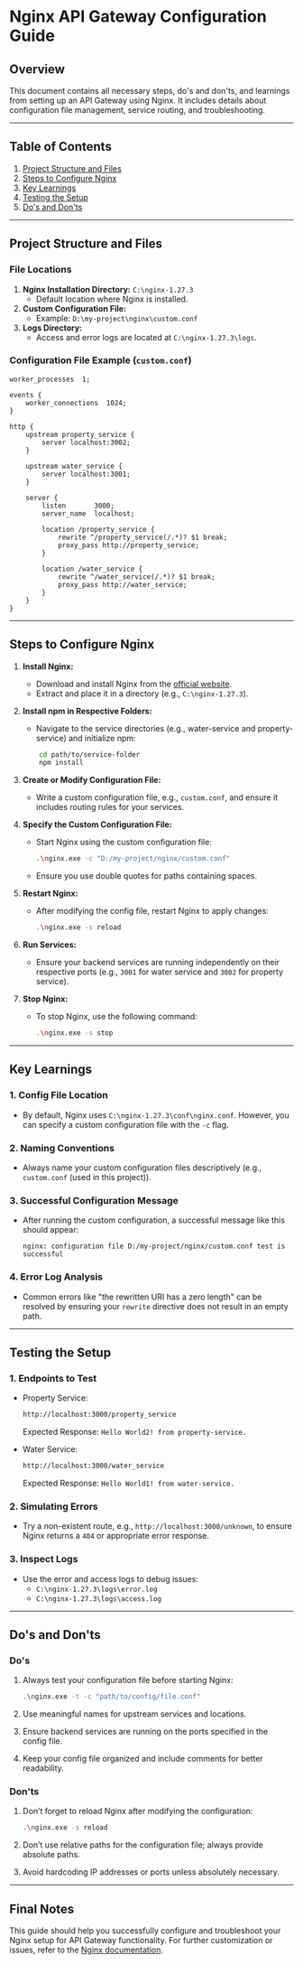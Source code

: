 # Nginx API Gateway Configuration Guide

## Overview
This document contains all necessary steps, do's and don'ts, and learnings from setting up an API Gateway using Nginx. It includes details about configuration file management, service routing, and troubleshooting.

---

## Table of Contents
1. [Project Structure and Files](#project-structure-and-files)
2. [Steps to Configure Nginx](#steps-to-configure-nginx)
3. [Key Learnings](#key-learnings)
4. [Testing the Setup](#testing-the-setup)
5. [Do's and Don'ts](#dos-and-donts)

---

## Project Structure and Files

### File Locations
1. **Nginx Installation Directory:** `C:\nginx-1.27.3`
   - Default location where Nginx is installed.
2. **Custom Configuration File:**
   - Example: `D:\my-project\nginx\custom.conf`
3. **Logs Directory:**
   - Access and error logs are located at `C:\nginx-1.27.3\logs`.

### Configuration File Example (`custom.conf`)
```nginx
worker_processes  1;

events {
    worker_connections  1024;
}

http {
    upstream property_service {
        server localhost:3002;
    }

    upstream water_service {
        server localhost:3001;
    }

    server {
        listen       3000;
        server_name  localhost;

        location /property_service {
            rewrite ^/property_service(/.*)? $1 break;
            proxy_pass http://property_service;
        }

        location /water_service {
            rewrite ^/water_service(/.*)? $1 break;
            proxy_pass http://water_service;
        }
    }
}
```

---

## Steps to Configure Nginx

1. **Install Nginx:**
   - Download and install Nginx from the [official website](https://nginx.org/en/download.html).
   - Extract and place it in a directory (e.g., `C:\nginx-1.27.3`).

2. **Install npm in Respective Folders:**
    - Navigate to the service directories (e.g., water-service and property-service) and initialize npm:
    ```bash
        cd path/to/service-folder
        npm install
    ```


3. **Create or Modify Configuration File:**
   - Write a custom configuration file, e.g., `custom.conf`, and ensure it includes routing rules for your services.

4. **Specify the Custom Configuration File:**
   - Start Nginx using the custom configuration file:
     ```bash
     .\nginx.exe -c "D:/my-project/nginx/custom.conf"
     ```
   - Ensure you use double quotes for paths containing spaces.

5. **Restart Nginx:**
   - After modifying the config file, restart Nginx to apply changes:
     ```bash
     .\nginx.exe -s reload
     ```
    

6. **Run Services:**
   - Ensure your backend services are running independently on their respective ports (e.g., `3001` for water service and `3002` for property service).

7. **Stop Nginx:**
   - To stop Nginx, use the following command:
     ```bash
     .\nginx.exe -s stop
     ```
---

## Key Learnings

### 1. **Config File Location**
   - By default, Nginx uses `C:\nginx-1.27.3\conf\nginx.conf`. However, you can specify a custom configuration file with the `-c` flag.

### 2. **Naming Conventions**
   - Always name your custom configuration files descriptively (e.g., `custom.conf` (used in this project)).

### 3. **Successful Configuration Message**
   - After running the custom configuration, a successful message like this should appear:
     ```
     nginx: configuration file D:/my-project/nginx/custom.conf test is successful
     ```

### 4. **Error Log Analysis**
   - Common errors like "the rewritten URI has a zero length" can be resolved by ensuring your `rewrite` directive does not result in an empty path.

---

## Testing the Setup

### 1. **Endpoints to Test**
   - Property Service:
     ```bash
     http://localhost:3000/property_service
     ```
     Expected Response: `Hello World2! from property-service.`

   - Water Service:
     ```bash
     http://localhost:3000/water_service
     ```
     Expected Response: `Hello World1! from water-service.`

### 2. **Simulating Errors**
   - Try a non-existent route, e.g., `http://localhost:3000/unknown`, to ensure Nginx returns a `404` or appropriate error response.

### 3. **Inspect Logs**
   - Use the error and access logs to debug issues:
     - `C:\nginx-1.27.3\logs\error.log`
     - `C:\nginx-1.27.3\logs\access.log`

---

## Do's and Don'ts

### Do's
1. Always test your configuration file before starting Nginx:
   ```bash
   .\nginx.exe -t -c "path/to/config/file.conf"
   ```

2. Use meaningful names for upstream services and locations.
3. Ensure backend services are running on the ports specified in the config file.
4. Keep your config file organized and include comments for better readability.

### Don'ts
1. Don’t forget to reload Nginx after modifying the configuration:
   ```bash
   .\nginx.exe -s reload
   ```

2. Don’t use relative paths for the configuration file; always provide absolute paths.
3. Avoid hardcoding IP addresses or ports unless absolutely necessary.

---

## Final Notes
This guide should help you successfully configure and troubleshoot your Nginx setup for API Gateway functionality. For further customization or issues, refer to the [Nginx documentation](https://nginx.org/en/docs/).

